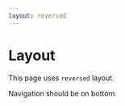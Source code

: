 ```yaml
---
layout: reversed
---
```


# Layout

This page uses `reversed` layout.

Navigation should be on bottom.
